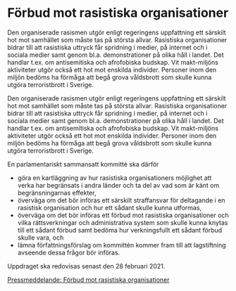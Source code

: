# Förbud mot rasistiska organisationer

Den organiserade rasismen utgör enligt regeringens uppfattning ett särskilt hot mot samhället som måste tas på största allvar. Rasistiska organisationer bidrar till att rasistiska uttryck får spridning i medier, på internet och i sociala medier samt genom bl.a. demonstrationer på olika håll i landet. Det handlar t.ex. om antisemitiska och afrofobiska budskap. Vit makt-miljöns aktiviteter utgör också ett hot mot enskilda individer. Personer inom den miljön bedöms ha förmåga att begå grova våldsbrott som skulle kunna utgöra terroristbrott i Sverige.

Den organiserade rasismen utgör enligt regeringens uppfattning ett särskilt hot mot samhället som måste tas på största allvar. Rasistiska organisationer bidrar till att rasistiska uttryck får spridning i medier, på internet och i sociala medier samt genom bl.a. demonstrationer på olika håll i landet. Det handlar t.ex. om antisemitiska och afrofobiska budskap. Vit makt-miljöns aktiviteter utgör också ett hot mot enskilda individer. Personer inom den miljön bedöms ha förmåga att begå grova våldsbrott som skulle kunna utgöra terroristbrott i Sverige.

En parlamentariskt sammansatt kommitté ska därför

* göra en kartläggning av hur rasistiska organisationers möjlighet att verka har begränsats i andra länder och ta del av vad som är känt om begränsningarnas effekter,
* överväga om det bör införas ett särskilt straffansvar för deltagande i en rasistisk organisation och hur ett sådant skulle kunna utformas,
* överväga om det bör införas ett förbud mot rasistiska organisationer och vilka rättsverkningar och administrativa system som skulle kunna knytas till ett sådant förbud samt bedöma hur verkningsfullt ett sådant förbud skulle vara, och
* lämna författningsförslag om kommittén kommer fram till att lagstiftning avseende dessa frågor bör införas.

Uppdraget ska redovisas senast den 28 februari 2021.

[Pressmeddelande: Förbud mot rasistiska organisationer](/pressmeddelanden/2019/07/forbud-mot-rasistiska-organisationer/)
